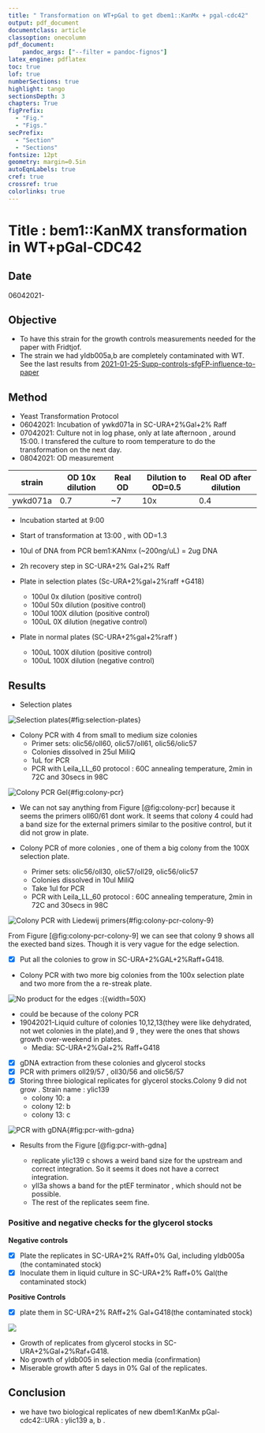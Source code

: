 ```yaml
---
title: " Transformation on WT+pGal to get dbem1::KanMx + pgal-cdc42"
output: pdf_document
documentclass: article
classoption: onecolumn
pdf_document:
    pandoc_args: ["--filter = pandoc-fignos"]
latex_engine: pdflatex
toc: true
lof: true
numberSections: true
highlight: tango
sectionsDepth: 3
chapters: True
figPrefix:
  - "Fig."
  - "Figs."
secPrefix:
  - "Section"
  - "Sections"
fontsize: 12pt
geometry: margin=0.5in
autoEqnLabels: true
cref: true
crossref: true
colorlinks: true
---
```


# Title : bem1::KanMX transformation in WT+pGal-CDC42

## Date

06042021- 

## Objective

-  To have this strain for the growth controls measurements needed for the paper with Fridtjof. 
- The strain we had yIdb005a,b are completely contaminated with WT. See the last results from [2021-01-25-Supp-controls-sfgFP-influence-to-paper](../2021-01/2021-01-25-Supp-controls-sfgFP-influence-to-paper.md)

## Method

- Yeast Transformation Protocol
- 06042021: Incubation of ywkd071a in SC-URA+2%Gal+2% Raff 
- 07042021: Culture not in log phase, only at late afternoon , around 15:00. I transfered the culture to room temperature to do the transformation on the next day. 
- 08042021: OD measurement

| strain   | OD 10x dilution | Real OD | Dilution to OD=0.5  | Real OD after dilution |
|----------|-----------------|---------|---------------------|------------------------|
| ywkd071a | 0.7             | ~7      | 10x                 | 0.4                    |

  - Incubation started at 9:00 

  - Start of transformation at 13:00 , with OD=1.3
  - 10ul of DNA from PCR bem1:KANmx (~200ng/uL) = 2ug DNA
  - 2h recovery step in SC-URA+2% Gal+2% Raff
  - Plate in selection plates (Sc-URA+2%gal+2%raff +G418)
    - 100ul 0x dilution (positive control) 
    - 100ul 50x dilution (positive control)  
    - 100ul 100X dilution (positive control)
    - 100uL 0X dilution (negative control) 
  - Plate in normal plates (SC-URA+2%gal+2%raff )
    - 100uL 100X dilution (positive control) 
    - 100uL 100X dilution (negative control) 
    
## Results

- Selection plates 

![Selection plates ](../Images/15042021-selection-plates.svg.png){#fig:selection-plates}

- Colony PCR with 4 from small to medium size colonies 
  - Primer sets: olic56/oll60, olic57/oll61, olic56/olic57
  - Colonies dissolved in 25ul MiliQ
  - 1uL for PCR 
  - PCR with Leila_LL_60 protocol : 60C annealing temperature, 2min in 72C and 30secs in 98C

![Colony PCR Gel](../Images/13042021-colony-PCR-succesful-external-primers.png){#fig:colony-pcr}

  - We can not say anything from Figure [@fig:colony-pcr] because it seems the primers oll60/61 dont work. It seems that colony 4 could had a band size for the external primers similar to the positive control, but it did not grow in plate. 

- Colony PCR of more colonies , one of them a big colony from the 100X selection plate. 
  - Primer sets: olic56/oll30, olic57/oll29, olic56/olic57
  - Colonies dissolved in 10ul MiliQ
  - Take 1ul for PCR 
  - PCR with Leila_LL_60 protocol : 60C annealing temperature, 2min in 72C and 30secs in 98C

![Colony PCR with Liedewij primers  ](../Images/15042021-colony-pcr-LL-primers-one-clone-good-colony-9.svg.png){#fig:colony-pcr-colony-9}

From Figure [@fig:colony-pcr-colony-9] we can see that colony 9 shows all the exected  band sizes. Though it is very vague for the edge selection. 

  - [x] Put all the colonies to grow in SC-URA+2%GAL+2%Raff+G418. 

- Colony PCR with two more big colonies from the 100x selection plate and two more from the a re-streak plate. 

![No product for the edges :( ](../Images/15042021-colony-pcr-big-colonies-LL-primers-empty-edges.svg.png){width=50X}

  - could be because of the colony PCR
- 19042021-Liquid culture of colonies 10,12,13(they were like dehydrated, not wet colonies in the plate),and 9 , they were the ones that shows growth over-weekend in plates. 
  - Media: SC-URA+2%Gal+2% Raff+G418 

- [x] gDNA extraction from these colonies and glycerol stocks
- [x] PCR with primers oll29/57 , oll30/56 and olic56/57
- [x] Storing three biological replicates for glycerol stocks.Colony 9 did not grow . Strain name : ylic139
  - colony 10: a
  - colony 12: b
  - colony 13: c 

![PCR with gDNA](../Images/21042021-PCR-gDNA-three-biological-replicates-and-controls.svg.png){#fig:pcr-with-gdna}

- Results from the Figure [@fig:pcr-with-gdna] 

  - replicate ylic139 c shows a weird band size for the upstream and correct integration. So it seems it does not have a correct integration. 
  - yll3a shows a band for the ptEF terminator , which should not be possible. 
  - The rest of the replicates seem fine. 

### Positive and negative checks for the glycerol stocks

**Negative controls**

- [x] Plate the replicates in SC-URA+2% RAff+0% Gal, including yIdb005a (the contaminated stock)
- [x] Inoculate them in liquid culture in SC-URA+2% Raff+0% Gal(the contaminated stock)

**Positive Controls**

- [x] plate them in SC-URA+2% RAff+2% Gal+G418(the contaminated stock)

![](../Images/23042021-phenotype_checking_glycerol_stocks.png)

- Growth of replicates from glycerol stocks in SC-URA+2%Gal+2%Raf+G418. 
- No growth of yIdb005 in selection media (confirmation)
- Miserable growth after 5 days in 0% Gal of the replicates. 


## Conclusion

- we have two biological replicates of new dbem1:KanMx pGal-cdc42::URA : ylic139 a, b . 